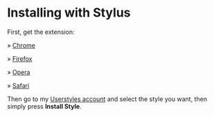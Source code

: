 # Installing with Stylus

First, get the extension:

» [Chrome](https://chrome.google.com/webstore/detail/stylus/clngdbkpkpeebahjckkjfobafhncgmne)

» [Firefox](https://addons.mozilla.org/en-US/firefox/addon/styl-us/)

» [Opera](https://addons.opera.com/en/extensions/details/stylus/)

» [Safari](http://mac.softpedia.com/get/Internet-Utilities/Safari-Extensions/Stylish-for-Safari.shtml)


Then go to my [Userstyles account](https://userstyles.org/users/383133) and select the style you want, then simply press **Install Style**.
